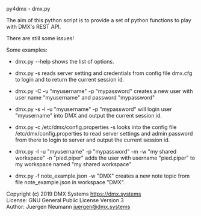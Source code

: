 
py4dmx - dmx.py

The aim of this python script is to provide a set of python functions to play
with DMX's REST API.

There are still some issues!

Some examples:

 * dmx.py --help
   shows the list of options.

 * dmx.py -s
   reads server setting and credentials from config file dmx.cfg to login and to return
   the current session id.

 * dmx.py -C -u "myusername" -p "mypassword"
   creates a new user with user name "myusername" and password "mypassword"

 * dmx.py -s -l -u "myusername" -p "mypassword"
   will login user "myusername" into DMX and output the current session id.

 * dmx.py -c /etc/dmx/config.properties -s
   looks into the config file /etc/dmx/config.properties to read server settings and 
   admin password from there to login to server and output the current session id.

 * dmx.py -l -u "myusername" -p "mypassword" -m -w "my shared workspace" -n "pied.piper"
   adds the user with username "pied.piper" to my workspace named "my shared workspace"

 * dmx.py -f note_example.json -w "DMX"
   creates a new note topic from file note_example.json in workspace "DMX".


Copyright (c) 2019 DMX Systems <https://dmx.systems>    
License: GNU General Public License Version 3    
Author: Juergen Neumann <juergen@dmx.systems>    
